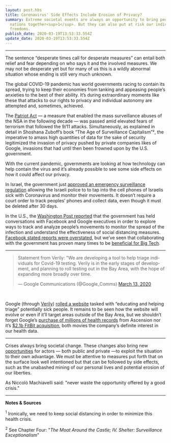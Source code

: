 ```yaml
---
layout: post.hbs
title: Coronavirus' Side Effects Include Erosion of Privacy?
summary: Extreme societal events are always an opportunity to bring people and
  nations together<sup>1</sup>. But they can also put at risk our individual
  freedoms.
publish_date: 2020-03-19T13:53:33.554Z
update_date: 2020-03-19T13:53:33.554Z
---
```

<hr>

The sentence “desperate times call for desperate measures” can entail both relief and fear depending on who says it and the involved measures. We may not be desperate yet but for many of us this is a wildly abnormal situation whose ending is still very much unknown.

The global COVID-19 pandemic has world governments racing to contain its spread, trying to keep their economies from tanking and appeasing people’s anxieties to the best of their ability. It’s during extraordinary moments like these that attacks to our rights to privacy and individual autonomy are attempted and, sometimes, achieved.

The <a href="https://en.wikipedia.org/wiki/Patriot_Act" target="_blank">Patriot Act</a> — a measure that enabled the mass surveillance abuses of the NSA in the following decade — was passed amid elevated fears of terrorism that followed the 9/11 attacks. Simultaneously, as explained in detail in Shoshana Zuboff’s book “The Age of Surveillance Capitalism”², the imperative to amass high quantities of data for the sake of security legitimized the invasion of privacy pushed by private companies likes of Google, invasions that had until then been frowned upon by the U.S. government.

With the current pandemic, governments are looking at how technology can help contain the virus and it’s already possible to see some side effects on how it could affect our privacy.

In Israel, the government just <a href="https://www.haaretz.com/israel-news/.premium-cellphone-tracking-authorized-by-israel-to-be-used-for-enforcing-quarantine-orders-1.8681979" target="_blank">approved an emergency surveillance regulation</a> allowing the Israeli police to to tap into the cell phones of Israelis sick with Coronavirus and monitor their movements. It doesn’t require a court order to track peoples’ phones and collect data, even though it must be deleted after 30 days.

In the U.S., the <a href="https://www.washingtonpost.com/technology/2020/03/17/white-house-location-data-coronavirus/" target="_blank">Washington Post reported</a> that the government has held conversations with Facebook and Google executives in order to explore ways to track and analyze people’s movements to monitor the spread of the infection and understand the effectiveness of social distancing measures. <a href="https://www.cnet.com/health/zuckerberg-says-facebook-is-not-giving-governments-data-to-track-coronavirus-spread/#ftag=cad590a51e" target="_blank">Facebook stated reports were overstated</a>, but we’ve seen that collaborating with the government has proven many times to be <a href="https://medium.com/swlh/thoughts-on-how-technology-is-turning-against-us-4bd00f4887ad" target="_blank">beneficial for Big Tech</a>.

<hr>

<blockquote class="twitter-tweet"><p lang="en" dir="ltr">Statement from Verily: &quot;We are developing a tool to help triage individuals for Covid-19 testing. Verily is in the early stages of development, and planning to roll testing out in the Bay Area, with the hope of expanding more broadly over time.</p>&mdash; Google Communications (@Google_Comms) <a href="https://twitter.com/Google_Comms/status/1238574670686928906?ref_src=twsrc%5Etfw">March 13, 2020</a></blockquote> <script async src="https://platform.twitter.com/widgets.js" charset="utf-8"></script>

<br>

Google (through <a href="https://verily.com/" target="_blank">Verily</a>) <a href="https://www.theguardian.com/world/2020/mar/18/google-coronavirus-testing-verily" target="_blank">rolled a website</a> tasked with “educating and helping triage” potentially sick people. It remains to be seen how the website will evolve or even if it’ll target areas outside of the Bay Area, but we shouldn’t forget Google’s <a href="https://www.vox.com/recode/2019/11/19/20971337/google-medical-records-ascension-reset-podcast" target="_blank">purchase of millions of health records</a> from Ascension nor it’s <a href="https://techcrunch.com/2019/11/01/google-is-acquiring-fitbit/" target="_blank">$2.1b FitBit acquisition</a>, both movies the company’s definite interest in our health data.

<hr>

Crises always bring societal change. These changes also bring new <a href="https://onezero.medium.com/facial-recognition-companies-see-the-coronavirus-as-a-business-opportunity-6c9b99d60649" target="_blank">opportunities</a> for actors — both public and private —to exploit the situation to their own advantage. We must be attentive to measures put forth that on the surface look well intentioned but that can be followed by side effects, such as the unabashed mining of our personal lives and potential erosion of our liberties.

As Niccolò Machiavelli said: "never waste the opportunity offered by a good crisis."

<hr>

**Notes & Sources**

<sup>1</sup> Ironically, we need to keep social distancing in order to minimize this health crisis.

<sup>2</sup> See Chapter Four: "*The Moat Around the Castle; IV. Shelter: Surveillance Exceptionalism*"

